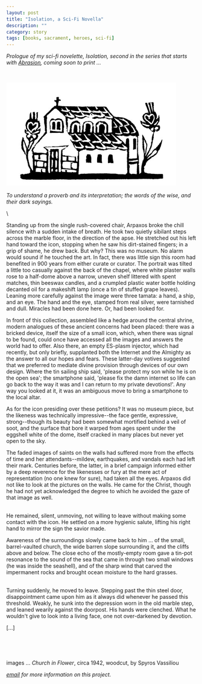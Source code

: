 ```yaml
---
layout: post
title: "Isolation, a Sci-Fi Novella"
description: ""
category: story
tags: [books, sacrament, heroes, sci-fi]
---
```


*Prologue of my sci-fi novelette, Isolation, second in the series that starts with [Abrasion](http://www.imby.net/20170525/abrasion), coming soon to print ...*

<p>&nbsp;</p>

![](/assets/isolation.jpg)


*To understand a proverb and its interpretation; the words of the wise, and their dark sayings.*

\

Standing up from the single rush-covered chair, Arpaxos broke the chill silence with a sudden intake of breath. He took two quietly sibilant steps across the marble floor, in the direction of the apse. He stretched out his left hand toward the icon, stopping when he saw his dirt-stained fingers; in a grip of shame, he drew back. But why? This was no museum. No alarm would sound if he touched the art. In fact, there was little sign this room had benefited in 900 years from either curate or curator. The portrait was tilted a little too casually against the back of the chapel, where white plaster walls rose to a half-dome above a narrow, uneven shelf littered with spent matches, thin beeswax candles, and a crumpled plastic water bottle holding decanted oil for a makeshift lamp (once a tin of stuffed grape leaves). Leaning more carefully against the image were three tamata: a hand, a ship, and an eye. The hand and the eye, stamped from real silver, were tarnished and dull. Miracles had been done here. Or, had been looked for.

In front of this collection, assembled like a hedge around the central shrine, modern analogues of these ancient concerns had been placed: there was a bricked device, itself the size of a small icon, which, when there was signal to be found, could once have accessed all the images and answers the world had to offer. Also there, an empty ES-plasm injector, which had recently, but only briefly, supplanted both the Internet and the Almighty as the answer to all our hopes and fears. These latter-day votives suggested that we preferred to mediate divine provision through devices of our own design. Where the tin sailing ship said, 'please protect my son while he is on the open sea'; the smartphone said, 'please fix the damn internet so life can go back to the way it was and I can return to my private devotions!'. Any way you looked at it, it was an ambiguous move to bring a smartphone to the local altar. 

As for the icon presiding over these petitions? It was no museum piece, but the likeness was technically impressive--the face gentle, expressive, strong--though its beauty had been somewhat mortified behind a veil of soot, and the surface that bore it warped from ages spent under the eggshell white of the dome, itself cracked in many places but never yet open to the sky. 

The faded images of saints on the walls had suffered more from the effects of time and her attendants--mildew, earthquakes, and vandals each had left their mark. Centuries before, the latter, in a brief campaign informed either by a deep reverence for the likenesses or fury at the mere act of representation (no one knew for sure), had taken all the eyes. Arpaxos did not like to look at the pictures on the walls. He came for the Christ, though he had not yet acknowledged the degree to which he avoided the gaze of that image as well. 

\
He remained, silent, unmoving, not willing to leave without making some contact with the icon. He settled on a more hygienic salute, lifting his right hand to mirror the sign the savior made. 

Awareness of the surroundings slowly came back to him ... of the small, barrel-vaulted church, the wide barren slope surrounding it, and the cliffs above and below. The close echo of the mostly-empty room gave a tin-pot resonance to the sound of the sea that came in through two small windows (he was inside the seashell), and of the sharp wind that carved the impermanent rocks and brought ocean moisture to the hard grasses.

\
Turning suddenly, he moved to leave. Stepping past the thin steel door, disappointment came upon him as it always did whenever he passed this threshold. Weakly, he sunk into the depression worn in the old marble step, and leaned wearily against the doorpost. His hands were clenched. What he wouldn't give to look into a living face, one not over-darkened by devotion.



[...]

<p>&nbsp;</p>

<p>&nbsp;</p>

images ... *Church in Flower*, circa 1942, woodcut, by Spyros Vassiliou

*[email](mailto:dpmaddalena@gmail.com?subject=isolation) for more information on this project.*
